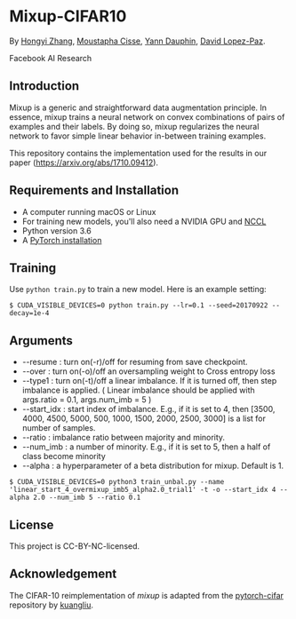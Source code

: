 # Mixup-CIFAR10
By [Hongyi Zhang](http://web.mit.edu/~hongyiz/www/), [Moustapha Cisse](https://mine.kaust.edu.sa/Pages/cisse.aspx), [Yann Dauphin](http://dauphin.io/), [David Lopez-Paz](https://lopezpaz.org/).

Facebook AI Research

## Introduction

Mixup is a generic and straightforward data augmentation principle.
In essence, mixup trains a neural network on convex combinations of pairs of
examples and their labels. By doing so, mixup regularizes the neural network to
favor simple linear behavior in-between training examples.

This repository contains the implementation used for the results in
our paper (https://arxiv.org/abs/1710.09412).

## Requirements and Installation
* A computer running macOS or Linux
* For training new models, you'll also need a NVIDIA GPU and [NCCL](https://github.com/NVIDIA/nccl)
* Python version 3.6
* A [PyTorch installation](http://pytorch.org/)

## Training
Use `python train.py` to train a new model.
Here is an example setting:
```
$ CUDA_VISIBLE_DEVICES=0 python train.py --lr=0.1 --seed=20170922 --decay=1e-4
```

## Arguments

* --resume : turn on(-r)/off for resuming from save checkpoint.
* --over : turn on(-o)/off an oversampling weight to Cross entropy loss
* --type1 : turn on(-t)/off a linear imbalance. If it is turned off, then step imbalance is applied. 
          ( Linear imbalance should be applied with args.ratio = 0.1, args.num_imb = 5 )
* --start_idx : start index of imbalance. E.g., if it is set to 4, then [3500, 4000, 4500, 5000, 500, 1000, 1500, 2000, 2500, 3000] is a list for number of samples.
* --ratio : imbalance ratio between majority and minority. 
* --num_imb : a number of minority. E.g., if it is set to 5, then a half of class become minority
* --alpha : a hyperparameter of a beta distribution for mixup. Default is 1. 
```
$ CUDA_VISIBLE_DEVICES=0 python3 train_unbal.py --name 'linear_start_4_overmixup_imb5_alpha2.0_trial1' -t -o --start_idx 4 --alpha 2.0 --num_imb 5 --ratio 0.1 
```

## License

This project is CC-BY-NC-licensed.

## Acknowledgement
The CIFAR-10 reimplementation of _mixup_ is adapted from the [pytorch-cifar](https://github.com/kuangliu/pytorch-cifar) repository by [kuangliu](https://github.com/kuangliu).
